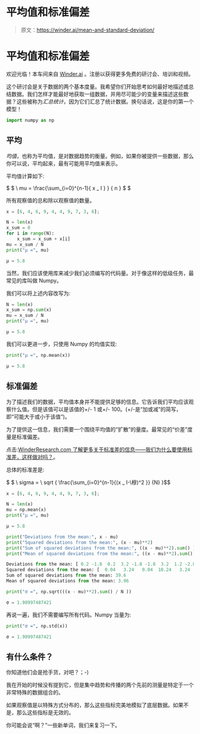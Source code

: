 # 平均值和标准偏差

> 原文：<https://winder.ai/mean-and-standard-deviation/>

# 平均值和标准偏差

欢迎光临！本车间来自 [Winder.ai](https://Winder.ai) 。注册以获得更多免费的研讨会、培训和视频。

这个研讨会是关于数据的两个基本度量。我希望你们开始思考如何最好地描述或总结数据。我们怎样才能最好地获取一组数据，并用尽可能少的变量来描述这些数据？这些被称为*汇总统计*，因为它们汇总了统计数据。换句话说，这是你的第一个模型！

```py
import numpy as np 
```

## 平均

*均值*，也称为平均值，是对数据趋势的衡量。例如，如果你被提供一些数据，那么你可以说，平均起来，最有可能用平均值来表示。

平均值计算如下:

$ $ \ mu = \frac{\sum_{i=0}^{n-1}{ x _ I } } { n } $ $

所有观察值的总和除以观察值的数量。

```py
x = [6, 4, 6, 9, 4, 4, 9, 7, 3, 6]; 
```

```py
N = len(x)
x_sum = 0
for i in range(N):
    x_sum = x_sum + x[i]
mu = x_sum / N
print("μ =", mu) 
```

```py
μ = 5.8 
```

当然，我们应该使用库来减少我们必须编写的代码量。对于像这样的低级任务，最常见的库叫做 Numpy。

我们可以将上述内容改写为:

```py
N = len(x)
x_sum = np.sum(x)
mu = x_sum / N
print("μ =", mu) 
```

```py
μ = 5.8 
```

我们可以更进一步，只使用 Numpy 的均值实现:

```py
print("μ =", np.mean(x)) 
```

```py
μ = 5.8 
```

## 标准偏差

为了描述我们的数据，平均值本身并不能提供足够的信息。它告诉我们平均应该观察什么值。但是该值可以是该值的+/- 1 或+/- 100。(+/-是“加或减”的简写，即“可能大于或小于该值”)。

为了提供这一信息，我们需要一个围绕平均值的“扩散”的量度。最常见的“价差”度量是标准偏差。

点击:[WinderResearch.com 了解更多关于标准差的信息——我们为什么要使用标准差，这样做对吗？](https://winder.ai/why-do-we-use-standard-deviation/)。

总体的标准差是:

$ $ \ sigma = \ sqrt { \frac{\sum_{i=0}^{n-1}{(x _ I-\穆)^2 }} {N} }$$

```py
x = [6, 4, 6, 9, 4, 4, 9, 7, 3, 6]; 
```

```py
N = len(x)
mu = np.mean(x)
print("μ =", mu) 
```

```py
μ = 5.8 
```

```py
print("Deviations from the mean:", x - mu)
print("Squared deviations from the mean:", (x - mu)**2)
print("Sum of squared deviations from the mean:", ((x - mu)**2).sum() )
print("Mean of squared deviations from the mean:", ((x - mu)**2).sum() / N ) 
```

```py
Deviations from the mean: [ 0.2 -1.8  0.2  3.2 -1.8 -1.8  3.2  1.2 -2.8  0.2]
Squared deviations from the mean: [  0.04   3.24   0.04  10.24   3.24   3.24  10.24   1.44   7.84   0.04]
Sum of squared deviations from the mean: 39.6
Mean of squared deviations from the mean: 3.96 
```

```py
print("σ =", np.sqrt(((x - mu)**2).sum() / N )) 
```

```py
σ = 1.98997487421 
```

再说一遍，我们不需要编写所有代码。Numpy 当量为:

```py
print("σ =", np.std(x)) 
```

```py
σ = 1.98997487421 
```

## 有什么条件？

你知道他们会是抢手货，对吧？；-)

我在开始的时候没有提到它，但是集中趋势和传播的两个先前的测量是特定于一个非常特殊的数据组合的。

如果观察值是以特殊方式分布的，那么这些指标完美地模拟了底层数据。如果不是，那么这些指标是无效的。

你可能会说“啊？”一些新单词，我们来复习一下。